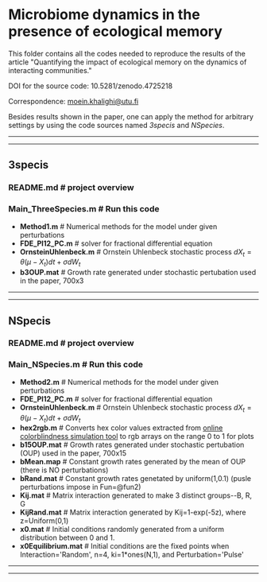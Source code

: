 # Microbiome dynamics in the presence of ecological memory
This folder contains all the codes needed to reproduce the results of the article "Quantifying the impact of ecological memory on the dynamics of
interacting communities."

DOI for the source code: 10.5281/zenodo.4725218

Correspondence: moein.khalighi@utu.fi

Besides results shown in the paper, one can apply the method for arbitrary settings by using the code sources named *3specis* and *NSpecies*.
 
--------------------------------------------------------------------------------------------------------------------------------
--------------------------------------------------------------------------------------------------------------------------------
## 3specis

 ### README.md              # project overview

 ### Main_ThreeSpecies.m      # Run this code

 *  **Method1.m**            # Numerical methods for the model under given perturbations
 * **FDE_PI12_PC.m**        # solver for fractional differential equation  
 *  **OrnsteinUhlenbeck.m**  # Ornstein Uhlenbeck stochastic process $dX_t = \theta (\mu - X_t)dt + \sigma dW_t$
 *  **b3OUP.mat**            # Growth rate generated under stochastic pertubation used in the paper, 700x3
--------------------------------------------------------------------------------------------------------------------------------
--------------------------------------------------------------------------------------------------------------------------------
## NSpecis

 ### README.md              # project overview

 ### Main_NSpecies.m        # Run this code

  *  **Method2.m**            # Numerical methods for the model under given perturbations
  *  **FDE_PI12_PC.m**        # solver for fractional differential equation
  *  **OrnsteinUhlenbeck.m**  # Ornstein Uhlenbeck stochastic process $dX_t = \theta (\mu - X_t)dt + \sigma dW_t$
  * **hex2rgb.m**            # Converts hex color values extracted from [online colorblindness simulation tool](https://davidmathlogic.com/colorblind) to rgb arrays on the range 0 to 1 for plots
  * **b15OUP.mat**           # Growth rates generated under stochastic pertubation (OUP) used in the paper, 700x15
  * **bMean.map**            # Constant growth rates generated by the mean of OUP (there is NO perturbations) 
  * **bRand.mat**            # Constant growth rates genetated by uniform(1,0.1) (pusle perturbations impose in Fun=@fun2)
  * **Kij.mat**           # Matrix interaction generated to make 3 distinct groups--B, R, G
  * **KijRand.mat**           # Matrix interaction generated by Kij=1-exp(-5z), where z=Uniform(0,1)
  * **x0.mat**           # Initial conditions randomly generated from a uniform distribution between 0 and 1.
  * **x0Equilibrium.mat**       # Initial conditions are the fixed points when Interaction='Random', n=4, ki=1*ones(N,1), and Perturbation='Pulse'
--------------------------------------------------------------------------------------------------------------------------------
--------------------------------------------------------------------------------------------------------------------------------

 
